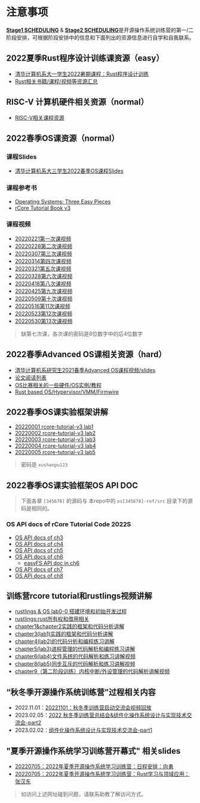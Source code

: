 # 注意事项
 [**Stage1 SCHEDULING**](./scheduling.md) & [**Stage2 SCHEDULING**](https://github.com/LearningOS/oscomp-kernel-training)是开源操作系统训练营的第一/二阶段安排，可根据阶段安排中的信息和下面列出的资源信息进行自学和自我联系。


## 2022夏季Rust程序设计训练课资源（easy）

- [清华计算机系大一学生2022暑期课程：Rust程序设计训练](https://lab.cs.tsinghua.edu.cn/rust/)
- [Rust相关书籍/课程/视频等资源汇总](https://github.com/rcore-os/rCore/wiki/study-resource-of-system-programming-in-RUST)

## RISC-V 计算机硬件相关资源（normal）
- [RISC-V相关课程资源](https://github.com/rcore-os/rCore/wiki/os-tutorial-summer-of-code-2021#step-1-%E8%87%AA%E5%AD%A6risc-v%E7%B3%BB%E7%BB%9F%E7%BB%93%E6%9E%84%E5%A4%A7%E7%BA%A67%E5%A4%A9)

## 2022春季OS课资源（normal）

### 课程Slides

- [清华计算机系大三学生2022春季OS课程Slides](https://learningos.github.io/os-lectures/)

### 课程参考书

- [Operating Systems: Three Easy Pieces](https://pages.cs.wisc.edu/~remzi/OSTEP/)
- [rCore Tutorial Book v3](https://rcore-os.github.io/rCore-Tutorial-Book-v3/)

### 课程视频

- [20220221第一次课视频](https://meeting.tencent.com/v2/cloud-record/share?id=5fcc9ef3-cb43-48f6-9d33-f75f640e8c38&from=3)
- [20220228第二次课视频](https://meeting.tencent.com/v2/cloud-record/share?id=0c2a73ec-238a-453b-8f0f-aaadaeb55eca&from=3)
- [20220307第三次课视频](https://meeting.tencent.com/v2/cloud-record/share?id=c21406cf-96f9-4df6-8cab-af4dbd798769&from=3)
- [20220314第四次课视频](https://meeting.tencent.com/v2/cloud-record/share?id=5dae93b5-6f9d-40b9-86c3-f2c13670ecaf&from=3)
- [20220321第五次课视频](https://meeting.tencent.com/v2/cloud-record/share?id=4e9dc00e-1c95-47b8-bd18-6a24fe2e3450&from=3)
- [20220328第六次课视频](https://meeting.tencent.com/v2/cloud-record/share?id=a48d439c-c161-4a0a-bf75-70024d408526&from=3)
- [20220418第八次课视频](https://meeting.tencent.com/v2/cloud-record/share?id=92b88816-805b-44f0-af5c-227654d5c5bd&from=3)
- [20220425第九次课视频](https://meeting.tencent.com/v2/cloud-record/share?id=622c85a7-6549-4e1d-9ff1-6fb908107791&from=3)
- [20220509第十次课视频](https://meeting.tencent.com/v2/cloud-record/share?id=26487a19-875a-457f-8a89-d0a3ca785915&from=3)
- [20220516第11次课视频](https://meeting.tencent.com/v2/cloud-record/share?id=e45a7ab1-325a-44f1-904d-1bb661daa0dd&from=3)
- [20220523第12次课视频](https://meeting.tencent.com/v2/cloud-record/share?id=5c2c8e4b-f9a0-4228-bb4d-b83c648057a0&from=3)
- [20220530第13次课视频](https://meeting.tencent.com/v2/cloud-record/share?id=34309e7e-3835-4d3f-a056-eceec5598f66&from=3)

> 缺第七次课，各次课的密码是8位数字中的后4位数字

## 2022春季Advanced OS课相关资源（hard）

- [清华计算机系研究生2021春季Advanced OS课程视频/slides](https://www.xuetangx.com/course/thu080917777/3234209)
- [论文阅读列表](https://github.com/chyyuu/aos_course_info/blob/master/readinglist.md)
- [OS比赛相关的一些硬件/OS实例/教程](https://github.com/oscomp/os-competition-info/blob/main/ref-info.md)
- [Rust based OS/Hypervisor/VMM/Firmwire](https://github.com/chyyuu/aos_course_info/blob/master/oslist.md)

## 2022春季OS课实验框架讲解

- [20220001 rcore-tutorial-v3 lab1](https://cloud.tsinghua.edu.cn/f/9440395fad1a44b690f9/)
- [20220002 rcore-tutorial-v3 lab2](https://cloud.tsinghua.edu.cn/f/96e49fe5770b40199d61/)
- [20220003 rcore-tutorial-v3 lab3](https://cloud.tsinghua.edu.cn/f/4e8c590689e448a2893f/)
- [20220004 rcore-tutorial-v3 lab4](https://cloud.tsinghua.edu.cn/f/a44d31de255047ceb1fc/)
- [20220005 rcore-tutorial-v3 lab5](https://cloud.tsinghua.edu.cn/f/7935a70766514c2ca08c/)

> 密码是 `xushanpu123`

## 2022春季OS课实验框架OS API DOC

> 下面各章 ``[345678]`` 的源码与 本repo中的 ``os[345678]-ref/src`` 目录下的源码是相同的。

### OS API docs of rCore Tutorial Code 2022S

- [OS API docs of ch3](https://learningos.github.io/rCore-Tutorial-Code-2022S/ch3/os/index.html)
- [OS API docs of ch4](https://learningos.github.io/rCore-Tutorial-Code-2022S/ch4/os/index.html)
- [OS API docs of ch5](https://learningos.github.io/rCore-Tutorial-Code-2022S/ch5/os/index.html)
- [OS API docs of ch6](https://learningos.github.io/rCore-Tutorial-Code-2022S/ch6/os/index.html)
  - [easyFS API doc in ch6]( https://learningos.github.io/rCore-Tutorial-Code-2022S/ch6/easy_fs/index.html)
- [OS API docs of ch7](https://learningos.github.io/rCore-Tutorial-Code-2022S/ch8/os/index.html)
- [OS API docs of ch8](https://learningos.github.io/rCore-Tutorial-Code-2022S/ch8/os/index.html)

## 训练营rcore tutorial和rustlings视频讲解

- [rustlings & OS lab0-0 搭建环境和初始开发过程](https://www.bilibili.com/video/BV1fY4y1n7up?share_source=copy_web)
- [rustlings:rust所有权和借用相关](https://www.bilibili.com/video/BV1ze4y1R7C9?share_source=copy_web)
- [chapter1&chapter2实践的框架和代码分析讲解](https://cloud.tsinghua.edu.cn/f/254e6cc6921849e29e8c/)
- [chapter3(lab1)实践的框架和代码分析讲解](https://cloud.tsinghua.edu.cn/f/17a7c9d9b57f4838ae5f/)
- [chapter4(lab2)的代码分析和编程练习讲解](https://cloud.tsinghua.edu.cn/f/d44189eff077452e99a5/)
- [chapter5(lab3)进程管理的代码解析和编程练习讲解](https://cloud.tsinghua.edu.cn/f/e2a8b8b54037484fac73/)
- [chapter6(lab4)文件系统的代码解析和练习讲解视频](https://cloud.tsinghua.edu.cn/f/a5d5ece6e5b849a3ae8a/)
- [chapter8(lab5)同步互斥的代码解析和练习讲解视频](https://cloud.tsinghua.edu.cn/f/b6b94ccebe084b31aa6b/)
- [chapter9（第二阶段训练）内核中断/外设管理的代码解析讲解视频](https://cloud.tsinghua.edu.cn/f/1c9706422ad54cad997c/)

## “秋冬季开源操作系统训练营”过程相关内容
- 2022.11.01：[20221101：秋冬季训练营启动交流会视频回放](https://meeting.tencent.com/v2/cloud-record/share?id=00e0e809-1e03-4f41-8e6a-4e71c0ca1342&from=3)
- 2023.02.05：[2022 秋冬季训练营总结会&组件化操作系统设计与实现技术交流会-part2](https://meeting.tencent.com/v2/cloud-record/share?id=b2bd335e-c3fb-4169-8558-7621c71dfb75&from=3&is-single=true)
- 2023.02.02：[组件化操作系统设计与实现技术交流会-part1](https://meeting.tencent.com/v2/cloud-record/share?id=af9f763c-a862-4dd4-9552-7061b1355b0d&from=3)

## "夏季开源操作系统学习训练营开幕式" 相关slides

- [20220705：2022年夏季开源操作系统学习训练营：日程安排：向勇](https://github.com/LearningOS/resrouce-on-rust-based-os-comp2022/blob/main/20220705-%E5%90%91%E5%8B%87-%E5%BC%80%E5%B9%95%E5%BC%8F%E4%B8%8A%E7%9A%84%E4%BB%8B%E7%BB%8D-v4.pdf)
- [20220705：2022年夏季开源操作系统学习训练营：Rust学习与领域应用：张汉东](https://github.com/LearningOS/resrouce-on-rust-based-os-comp2022/blob/main/20220705-%E5%BC%A0%E6%B1%89%E4%B8%9C-Rust%E5%AD%A6%E4%B9%A0%E4%B8%8E%E9%A2%86%E5%9F%9F%E5%BA%94%E7%94%A8.pptx)

> 如访问上述网址碰到问题，请联系助教了解访问方式。
